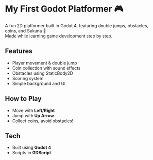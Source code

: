 # My First Godot Platformer 🎮

A fun 2D platformer built in Godot 4, featuring double jumps, obstacles, coins, and Sukuna 👹  
Made while learning game development step by step.

## Features
- Player movement & double jump
- Coin collection with sound effects
- Obstacles using StaticBody2D
- Scoring system
- Simple background and UI

## How to Play
- Move with **Left/Right**
- Jump with **Up Arrow**
- Collect coins, avoid obstacles!

## Tech
- Built using **Godot 4**
- Scripts in **GDScript**
